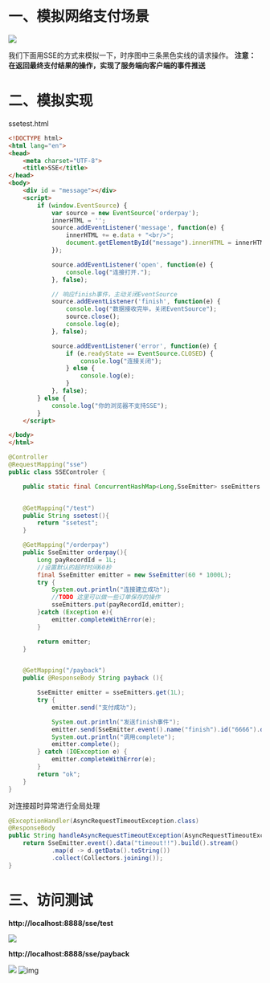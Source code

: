 # 一、模拟网络支付场景

![](https://cdn.jsdelivr.net/gh/krislinzhao/IMGcloud/img/20200501170746.png)

我们下面用SSE的方式来模拟一下，时序图中三条黑色实线的请求操作。
**注意：在返回最终支付结果的操作，实现了服务端向客户端的事件推送**

# 二、模拟实现

ssetest.html

```html
<!DOCTYPE html>
<html lang="en">
<head>
    <meta charset="UTF-8">
    <title>SSE</title>
</head>
<body>
    <div id = "message"></div>
    <script>
        if (window.EventSource) {
            var source = new EventSource('orderpay');
            innerHTML = '';
            source.addEventListener('message', function(e) {
                innerHTML += e.data + "<br/>";
                document.getElementById("message").innerHTML = innerHTML;
            });

            source.addEventListener('open', function(e) {
                console.log("连接打开.");
            }, false);

            // 响应finish事件，主动关闭EventSource
            source.addEventListener('finish', function(e) {
                console.log("数据接收完毕，关闭EventSource");
                source.close();
                console.log(e);
            }, false);

            source.addEventListener('error', function(e) {
                if (e.readyState == EventSource.CLOSED) {
                    console.log("连接关闭");
                } else {
                    console.log(e);
                }
            }, false);
        } else {
            console.log("你的浏览器不支持SSE");
        }
    </script>

</body>
</html>
```

```java
@Controller
@RequestMapping("sse")
public class SSEControler {

    public static final ConcurrentHashMap<Long,SseEmitter> sseEmitters = new ConcurrentHashMap<>();


    @GetMapping("/test")
    public String ssetest(){
        return "ssetest";
    }

    @GetMapping("/orderpay")
    public SseEmitter orderpay(){
        Long payRecordId = 1L;
        //设置默认的超时时间60秒
        final SseEmitter emitter = new SseEmitter(60 * 1000L);
        try {
            System.out.println("连接建立成功");
            //TODO 这里可以做一些订单保存的操作
            sseEmitters.put(payRecordId,emitter);
        }catch (Exception e){
            emitter.completeWithError(e);
        }

        return emitter;
    }


    @GetMapping("/payback")
    public @ResponseBody String payback (){

        SseEmitter emitter = sseEmitters.get(1L);
        try {
            emitter.send("支付成功");

            System.out.println("发送finish事件");
            emitter.send(SseEmitter.event().name("finish").id("6666").data("哈哈"));
            System.out.println("调用complete");
            emitter.complete();
        } catch (IOException e) {
            emitter.completeWithError(e);
        }
        return "ok";
    }
}
```



对连接超时异常进行全局处理

```java
@ExceptionHandler(AsyncRequestTimeoutException.class)
@ResponseBody
public String handleAsyncRequestTimeoutException(AsyncRequestTimeoutException e) {
    return SseEmitter.event().data("timeout!!").build().stream()
            .map(d -> d.getData().toString())
            .collect(Collectors.joining());
}
```

# 三、访问测试

**http://localhost:8888/sse/test**

![](https://cdn.jsdelivr.net/gh/krislinzhao/IMGcloud/img/20200501171045.png)

**http://localhost:8888/sse/payback**

![](https://cdn.jsdelivr.net/gh/krislinzhao/IMGcloud/img/20200501171226.png)
![img](https://box.kancloud.cn/2276fddae2895f9a7b57abfd1c303e89_1452x329.png)